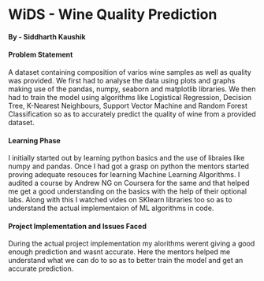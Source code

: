 # **WiDS - Wine Quality Prediction**
#### By - Siddharth Kaushik

#### Problem Statement
A dataset containing composition of varios wine samples as well as quality was provided. We first had to analyse the data using plots and graphs making use of the pandas, numpy, seaborn and matplotlib libraries. We then had to train the model using algorithms like Logistical Regression, Decision Tree, K-Nearest Neighbours, Support Vector Machine and Random Forest Classification so as to accurately predict the quality of wine from a provided dataset.

#### Learning Phase
I initially started out by learning python basics and the use of libraies like numpy and pandas.
Once I had got a grasp on python the mentors started proving adequate resouces for learning Machine Learning Algorithms. I audited a course by Andrew NG on Coursera for the same and that helped me get a good understanding on the basics with the help of their optional labs. Along with this I watched vides on SKlearn libraries too so as to understand the actual implementaion of ML algorithms in code.

#### Project Implementation and Issues Faced
During the actual project implementation my alorithms werent giving a good enough prediction and wasnt accurate. Here the mentors helped me understand what we can do to so as to better train the model and get an accurate prediction.
